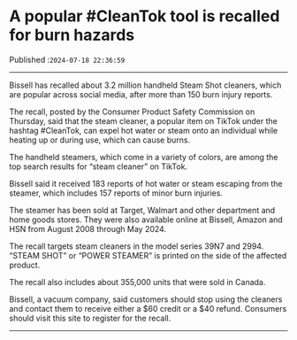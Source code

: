 # A popular #CleanTok tool is recalled for burn hazards

Published :`2024-07-18 22:36:59`

---

Bissell has recalled about 3.2 million handheld Steam Shot cleaners, which are popular across social media, after more than 150 burn injury reports.

The recall, posted by the Consumer Product Safety Commission on Thursday, said that the steam cleaner, a popular item on TikTok under the hashtag #CleanTok, can expel hot water or steam onto an individual while heating up or during use, which can cause burns.

The handheld steamers, which come in a variety of colors, are among the top search results for “steam cleaner” on TikTok.

Bissell said it received 183 reports of hot water or steam escaping from the steamer, which includes 157 reports of minor burn injuries.

The steamer has been sold at Target, Walmart and other department and home goods stores. They were also available online at Bissell, Amazon and HSN from August 2008 through May 2024.

The recall targets steam cleaners in the model series 39N7 and 2994. “STEAM SHOT” or “POWER STEAMER” is printed on the side of the affected product.

The recall also includes about 355,000 units that were sold in Canada.

Bissell, a vacuum company, said customers should stop using the cleaners and contact them to receive either a $60 credit or a $40 refund. Consumers should visit this site to register for the recall.

---

